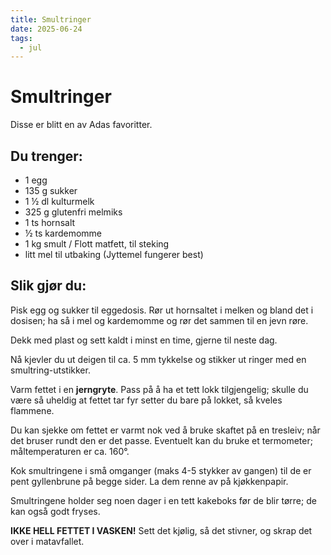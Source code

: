 ```yaml
---
title: Smultringer
date: 2025-06-24
tags:
  - jul
---
```

# Smultringer

Disse er blitt en av Adas favoritter.

## Du trenger:

* 1 egg
* 135 g sukker
* 1 &half; dl kulturmelk
* 325 g glutenfri melmiks
* 1 ts hornsalt
* &half; ts kardemomme
* 1 kg smult / Flott matfett, til steking
* litt mel til utbaking (Jyttemel fungerer best)

## Slik gjør du:

Pisk egg og sukker til eggedosis.  Rør ut hornsaltet i melken og bland det i dosisen; ha så i mel og kardemomme og rør det sammen til en jevn røre.

Dekk med plast og sett kaldt i minst en time, gjerne til neste dag.

Nå kjevler du ut deigen til ca. 5 mm tykkelse og stikker ut ringer med en smultring-utstikker.

Varm fettet i en **jerngryte**.  Pass på å ha et tett lokk tilgjengelig; skulle du være så uheldig at fettet tar fyr setter du bare på lokket, så kveles flammene.

Du kan sjekke om fettet er varmt nok ved å bruke skaftet på en tresleiv; når det bruser rundt den er det passe.  Eventuelt kan du bruke et termometer; måltemperaturen er ca. 160&deg;.

Kok smultringene i små omganger (maks 4-5 stykker av gangen) til de er pent gyllenbrune på begge sider.  La dem renne av på kjøkkenpapir.

Smultringene holder seg noen dager i en tett kakeboks før de blir tørre; de kan også godt fryses.

**IKKE HELL FETTET I VASKEN!** Sett det kjølig, så det stivner, og skrap det over i matavfallet.